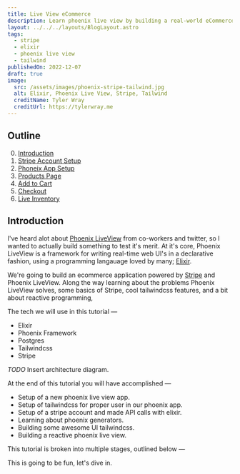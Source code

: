 ```yaml
---
title: Live View eCommerce
description: Learn phoenix live view by building a real-world eCommerce application that can actually process payments!
layout: ../../../layouts/BlogLayout.astro
tags:
  - stripe
  - elixir
  - phoenix live view
  - tailwind
publishedOn: 2022-12-07
draft: true
image:
  src: /assets/images/phoenix-stripe-tailwind.jpg
  alt: Elixir, Phoenix Live View, Stripe, Tailwind
  creditName: Tyler Wray
  creditUrl: https://tylerwray.me
---
```


## Outline

0. [Introduction](./)
1. [Stripe Account Setup](./1-stripe/)
2. [Phoneix App Setup](./2-phoenix-app-setup/)
3. [Products Page](./3-products/)
4. [Add to Cart](./4-add-to-cart/)
5. [Checkout](./5-checkout/)
6. [Live Inventory](./6-live-inventory/)

## Introduction

I've heard alot about [Phoenix LiveView](https://github.com/phoenixframework/phoenix_live_view) from co-workers and twitter,
so I wanted to actually build something to test it's merit. At it's core, Phoenix LiveView is a framework for writing
real-time web UI's in a declarative fashion, using a programming langauage loved by many; [Elixir](https://elixir-lang.org/).

We're going to build an ecommerce application powered by [Stripe](https://stripe.com) and Phoenix LiveView. Along the way learning
about the problems Phoenix LiveView solves, some basics of Stripe, cool tailwindcss features, and a bit about reactive programming,

The tech we will use in this tutorial —

- Elixir
- Phoenix Framework
- Postgres
- Tailwindcss
- Stripe

_TODO_ Insert architecture diagram.

At the end of this tutorial you will have accomplished —

- Setup of a new phoenix live view app.
- Setup of tailwindcss for proper user in our phoenix app.
- Setup of a stripe account and made API calls with elixir.
- Learning about phoenix generators.
- Building some awesome UI tailwindcss.
- Building a reactive phoenix live view.

This tutorial is broken into multiple stages, outlined below —

This is going to be fun, let's dive in.

